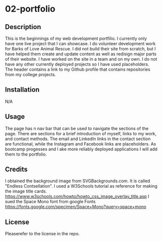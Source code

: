 # 02-portfolio

## Description
This is the beginnings of my web development portfilio. I currently only have one live project that I can showcase. I do volunteer development work for Barks of Love Animal Rescue. I did not build their site from scratch, but I have helped them create and update content as well as redisign major parts of their website. I have worked on the site in a team and on my own. I do not have any other currently deployed projects so I have used placeholders.  The header contains a link to my Github profile that contains repositories from my college projects.
## Installation
N/A 
## Usage
The page has n nav bar that can be used to navigate the sections of the page. There are sections for a brief introduction of myself, links to my work, and contact methods. The email and LinkedIn links in the contact section are functional, while the Instagram and Facebook links are placeholders. As bootcamp progesses and I ake more reliably deployed applications I will add them to the portfolio. 
## Credits 
I obtained the background image from SVGBackgrounds.com. It is called "Endless Contsellation".
I used a W3Schools tutorial as reference for making the image title cards. https://www.w3schools.com/howto/howto_css_image_overlay_title.asp
I sued the Space Mono font from google Fonts https://fonts.google.com/specimen/Space+Mono?query=space+mono
## License 
Pleaserefer to the license in the repo.